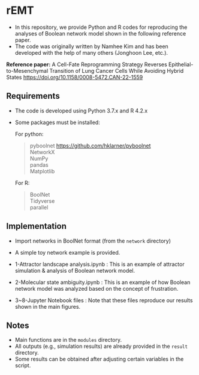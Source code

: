 # rEMT
+ In this repository, we provide Python and R codes for reproducing the analyses of Boolean network model shown in the following reference paper.  
+ The code was originally written by Namhee Kim and has been developed with the help of many others (Jonghoon Lee, etc.).  

**Reference paper:**  A Cell-Fate Reprogramming Strategy Reverses Epithelial-to-Mesenchymal Transition of Lung Cancer Cells While Avoiding Hybrid States
https://doi.org/10.1158/0008-5472.CAN-22-1559

## Requirements

+ The code is developed using Python 3.7.x and R 4.2.x
+ Some packages must be installed:
  
  For python:  
  > pyboolnet <https://github.com/hklarner/pyboolnet>  
  NetworkX  
  NumPy  
  pandas  
  Matplotlib  

  For R:  
  > BoolNet    
  Tidyverse  
  parallel


## Implementation

+ Import networks in BoolNet format (from the `network` directory)  
+ A simple toy network example is provided.  

+ 1-Attractor landscape analysis.ipynb : This is an example of attractor simulation & analysis of Boolean network model.  
+ 2-Molecular state ambiguity.ipynb : This is an example of how Boolean network model was analyzed based on the concept of frustration.  
+ 3~8-Jupyter Notebook files : Note that these files reproduce our results shown in the main figures.  


## Notes

+ Main functions are in the `modules` directory.  
+ All outputs (e.g., simulation results) are already provided in the `result` directory.  
+ Some results can be obtained after adjusting certain variables in the script.  
